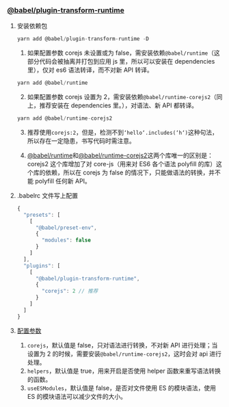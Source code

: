 ### [@babel/plugin-transform-runtime](https://babeljs.io/docs/en/babel-plugin-transform-runtime#docsNav)

1. 安装依赖包

    ```js
    yarn add @babel/plugin-transform-runtime -D
    ```

    1. 如果配置参数 corejs 未设置或为 false，需安装依赖`@babel/runtime`（这部分代码会被抽离并打包到应用 js 里，所以可以安装在 dependencies 里），仅对 es6 语法转译，而不对新 API 转译。

      ```js
      yarn add @babel/runtime
      ```

    2. 如果配置参数 corejs 设置为 2，需安装依赖`@babel/runtime-corejs2`（同上，推荐安装在 dependencies 里。），对语法、新 API 都转译。
      ```js
      yarn add @babel/runtime-corejs2
      ```
    3. 推荐使用`corejs:2`，但是，检测不到`‘hello‘.includes(‘h‘)`这种句法，所以存在一定隐患，书写代码时需注意。

    4. [@babel/runtime](https://babeljs.io/docs/en/babel-runtime)和[@babel/runtime-corejs2](https://babeljs.io/docs/en/babel-runtime-corejs2)这两个库唯一的区别是：corejs2 这个库增加了对 core-js（用来对 ES6 各个语法 polyfill 的库）这个库的依赖，所以在 corejs 为 false 的情况下，只能做语法的转换，并不能 polyfill 任何新 API。

2. .babelrc 文件写上配置

    ```js
    {
      "presets": [
        [
          "@babel/preset-env",
          {
            "modules": false
          }
        ]
      ],
      "plugins": [
        [
          "@babel/plugin-transform-runtime",
          {
            "corejs": 2 // 推荐
          }
        ]
      ]
    }
    ```

3. [配置参数](https://babeljs.io/docs/en/babel-plugin-transform-runtime#docsNav)
    1. `corejs`，默认值是 false，只对语法进行转换，不对新 API 进行处理；当设置为 2 的时候，需要安装`@babel/runtime-corejs2`，这时会对 api 进行处理。
    2. `helpers`，默认值是 true，用来开启是否使用 helper 函数来重写语法转换的函数。
    3. `useESModules`，默认值是 false，是否对文件使用 ES 的模块语法，使用 ES 的模块语法可以减少文件的大小。